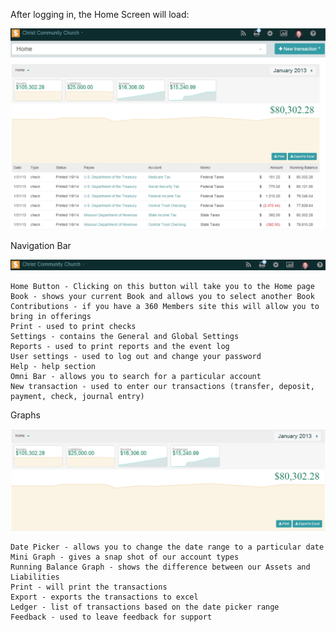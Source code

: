 After logging in, the Home Screen will load:

![Alt Text](images/homepage.JPG "")

Navigation Bar

![Alt Text](images/navigationbar.JPG "")

    Home Button - Clicking on this button will take you to the Home page
    Book - shows your current Book and allows you to select another Book
    Contributions - if you have a 360 Members site this will allow you to bring in offerings
    Print - used to print checks
    Settings - contains the General and Global Settings
    Reports - used to print reports and the event log
    User settings - used to log out and change your password
    Help - help section
    Omni Bar - allows you to search for a particular account
    New transaction - used to enter our transactions (transfer, deposit, payment, check, journal entry)

Graphs

![Alt Text](images/graphs.JPG "")

    Date Picker - allows you to change the date range to a particular date
    Mini Graph - gives a snap shot of our account types
    Running Balance Graph - shows the difference between our Assets and Liabilities
    Print - will print the transactions
    Export - exports the transactions to excel
    Ledger - list of transactions based on the date picker range
    Feedback - used to leave feedback for support